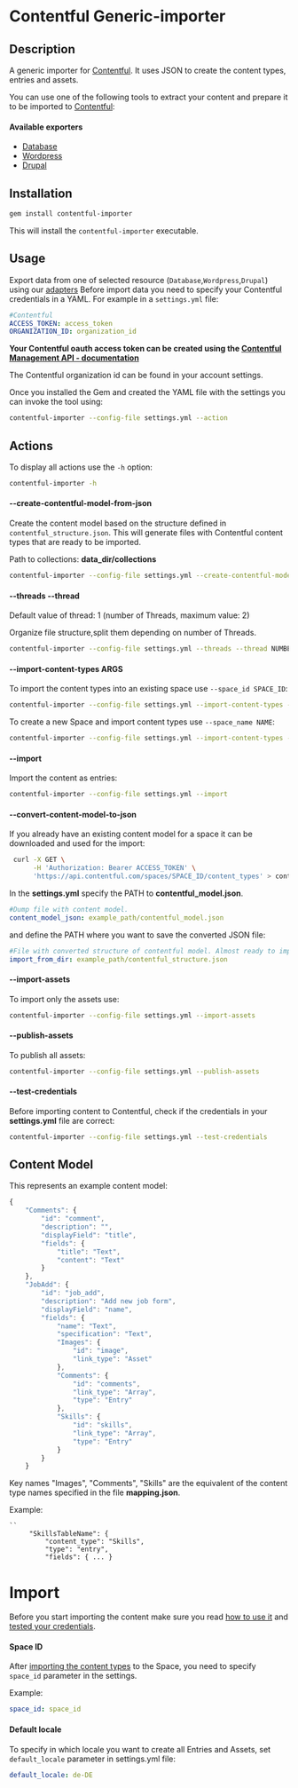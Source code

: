 Contentful Generic-importer
=================

## Description

A generic importer for [Contentful](https://www.contentful.com).
It uses JSON to create the content types, entries and assets.

You can use one of the following tools to extract your content and prepare it to be imported to [Contentful](https://www.contentful.com):


#### Available exporters

 - [Database](https://github.com/contentful/database-adapter)
 - [Wordpress](https://github.com/contentful/wordpress-adapter)
 - [Drupal](https://github.com/contentful/drupal-adapter)

## Installation

```bash
gem install contentful-importer
```

This will install the ```contentful-importer``` executable.

## Usage

Export data from one of selected resource (```Database```,```Wordpress```,```Drupal```) using our [adapters](https://github.com/contentful/generic-importer.rb#available-exporters)
Before import data you need to specify your Contentful credentials in a YAML.
For example in a ```settings.yml``` file:

```yaml
#Contentful
ACCESS_TOKEN: access_token
ORGANIZATION_ID: organization_id
```

**Your Contentful oauth access token can be created using the [Contentful Management API - documentation](https://www.contentful.com/developers/documentation/content-management-api/#getting-started)**

The Contentful organization id can be found in your account settings.

Once you installed the Gem and created the YAML file with the settings you can invoke the tool using:

```bash
contentful-importer --config-file settings.yml --action
```

## Actions

To display all actions use the `-h` option:

```bash
contentful-importer -h
```

#### --create-contentful-model-from-json

Create the content model based on the structure defined in ```contentful_structure.json```.
This will generate files with Contentful content types that are ready to be imported.

Path to collections: **data_dir/collections**

```bash
contentful-importer --config-file settings.yml --create-contentful-model-from-json
```

#### --threads --thread

Default value of thread: 1 (number of Threads, maximum value: 2)

Organize file structure,split them depending on number of Threads.

```bash
contentful-importer --config-file settings.yml --threads --thread NUMBER
```

#### --import-content-types ARGS

To import the content types into an existing space use `--space_id SPACE_ID`:

```bash
contentful-importer --config-file settings.yml --import-content-types --space_id SPACE_ID
```

To create a new Space and import content types use `--space_name NAME`:

```bash
contentful-importer --config-file settings.yml --import-content-types --space_name NAME
```

#### --import
Import the content as entries:

```bash
contentful-importer --config-file settings.yml --import
```

#### --convert-content-model-to-json

If you already have an existing content model for a space it can be downloaded and used for the import:

```bash
 curl -X GET \
      -H 'Authorization: Bearer ACCESS_TOKEN' \
      'https://api.contentful.com/spaces/SPACE_ID/content_types' > contentful_model.json
```


In the **settings.yml** specify the PATH to **contentful_model.json**.

```yaml
#Dump file with content model.
content_model_json: example_path/contentful_model.json
```

and define the PATH where you want to save the converted JSON file:

```yaml
#File with converted structure of contentful model. Almost ready to import.
import_from_dir: example_path/contentful_structure.json
```

#### --import-assets

To import only the assets use:

```bash
contentful-importer --config-file settings.yml --import-assets
```

#### --publish-assets

To publish all assets:

```bash
contentful-importer --config-file settings.yml --publish-assets
```

#### --test-credentials

Before importing content to Contentful, check if the credentials in your **settings.yml** file are correct:

```bash
contentful-importer --config-file settings.yml --test-credentials
```


## Content Model

This represents an example content model:

```javascript
{
    "Comments": {
        "id": "comment",
        "description": "",
        "displayField": "title",
        "fields": {
            "title": "Text",
            "content": "Text"
        }
    },
    "JobAdd": {
        "id": "job_add",
        "description": "Add new job form",
        "displayField": "name",
        "fields": {
            "name": "Text",
            "specification": "Text",
            "Images": {
                "id": "image",
                "link_type": "Asset"
            },
            "Comments": {
                "id": "comments",
                "link_type": "Array",
                "type": "Entry"
            },
            "Skills": {
                "id": "skills",
                "link_type": "Array",
                "type": "Entry"
            }
        }
    }
```
Key names "Images", "Comments", "Skills" are the equivalent of the content type names specified in the file **mapping.json**.

Example:
```
``
     "SkillsTableName": {
         "content_type": "Skills",
         "type": "entry",
         "fields": { ... }
```


# Import

Before you start importing the content make sure you read [how to use it](https://github.com/contentful/generic-importer.rb#usage) and [tested your credentials](https://github.com/contentful/generic-importer.rb#--test-credentials).

#### Space ID

After [importing the content types](https://github.com/contentful/generic-importer.rb#--import-content-types-args) to the Space, you need to specify ```space_id``` parameter in the settings.

Example:
```yml
space_id: space_id
```

#### Default locale

To specify in which locale you want to create all Entries and Assets, set ```default_locale``` parameter in settings.yml file:

```yml
default_locale: de-DE
```
